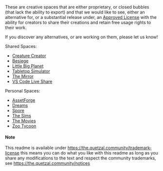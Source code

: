 These are creative spaces that are either proprietary, or closed bubbles 
(that lack the ability to export) and that we would like to see, either an alternative
for, or a substantial release under, an [Approved License](https://the.quetzal-community/approved-licenses)
with the ability for creators to share their creations and retain free usage 
rights to their work.

If you discover any alternatives, or are working on them, please let us know!

Shared Spaces:
* [Creature Creator](https://github.com/daniellochner/creature-creator)
* [Besiege](https://en.wikipedia.org/wiki/Besiege_(video_game))
* [Little Big Planet](https://en.wikipedia.org/wiki/LittleBigPlanet)
* [Tabletop Simulator](https://en.wikipedia.org/wiki/Tabletop_Simulator)
* [The Mirror](https://www.themirror.space/)
* [VS Code Live Share](https://github.com/microsoft/live-share)

Personal Spaces:
* [AssetForge](https://kenney.nl/tools/asset-forge)
* [Dreams](https://en.wikipedia.org/wiki/Dreams_(video_game))
* [Spore](https://en.wikipedia.org/wiki/Spore_(2008_video_game))
* [The Sims](https://en.wikipedia.org/wiki/The_Sims)
* [The Movies](https://en.m.wikipedia.org/wiki/The_Movies_(video_game)) 
* [Zoo Tycoon](https://en.wikipedia.org/wiki/Zoo_Tycoon)

#### Note

This readme is available under https://the.quetzal.community/trademark-license
this means you can do what you like with this readme as long as you share any
modifications to the text and respect the community trademarks, 
see https://the.quetzal.community/notices

